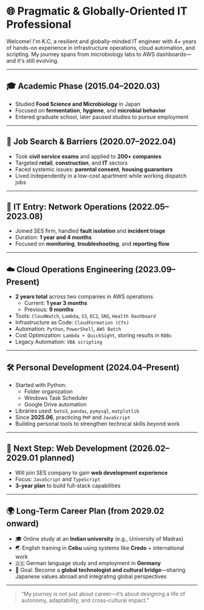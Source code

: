 # 🌐 Pragmatic & Globally-Oriented IT Professional

Welcome! I'm K.C, a resilient and globally-minded IT engineer with 4+ years of hands-on experience in infrastructure operations, cloud automation, and scripting. My journey spans from microbiology labs to AWS dashboards—and it's still evolving.

---

## 🎓 Academic Phase (2015.04–2020.03)
- Studied **Food Science and Microbiology** in Japan  
- Focused on **fermentation**, **hygiene**, and **microbial behavior**  
- Entered graduate school, later paused studies to pursue employment

---

## 🚪 Job Search & Barriers (2020.07–2022.04)
- Took **civil service exams** and applied to **200+ companies**  
- Targeted **retail**, **construction**, and **IT** sectors  
- Faced systemic issues: **parental consent**, **housing guarantors**  
- Lived independently in a low-cost apartment while working dispatch jobs

---

## 🧠 IT Entry: Network Operations (2022.05–2023.08)
- Joined SES firm, handled **fault isolation** and **incident triage**  
- Duration: **1 year and 4 months**  
- Focused on **monitoring**, **troubleshooting**, and **reporting flow**

---

## ☁️ Cloud Operations Engineering (2023.09–Present)
- **2 years total** across two companies in AWS operations  
  - Current: **1 year 3 months**  
  - Previous: **9 months**  
- Tools: `CloudWatch`, `Lambda`, `S3`, `EC2`, `SNS`, `Health Dashboard`  
- Infrastructure as Code: `CloudFormation (Cfn)`  
- Automation: `Python`, `PowerShell`, `AWS Batch`  
- Cost Optimization: `Lambda + QuickSight`, storing results in `RDBs`  
- Legacy Automation: `VBA scripting`

---

## 🛠️ Personal Development (2024.04–Present)
- Started with Python:  
  - Folder organization  
  - Windows Task Scheduler  
  - Google Drive automation  
- Libraries used: `boto3`, `pandas`, `pymysql`, `matplotlib`  
- Since **2025.06**, practicing `PHP` and `JavaScript`  
- Building personal tools to strengthen technical skills beyond work

---

## 📅 Next Step: Web Development (2026.02–2029.01 planned)
- Will join SES company to gain **web development experience**  
- Focus: `JavaScript` and `TypeScript`  
- **3-year plan** to build full-stack capabilities

---

## 🌍 Long-Term Career Plan (from 2029.02 onward)
- 🎓 Online study at an **Indian university** (e.g., University of Madras)  
- 🌏 English training in **Cebu** using systems like **Credo** + international work  
- 🇩🇪 German language study and employment in **Germany**  
- 🎯 Goal: Become a **global technologist and cultural bridge**—sharing Japanese values abroad and integrating global perspectives

---

> “My journey is not just about career—it’s about designing a life of autonomy, adaptability, and cross-cultural impact.”
